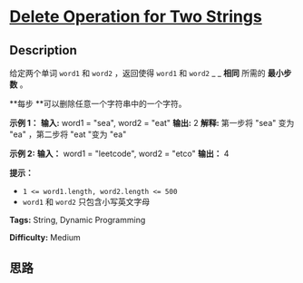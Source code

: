 # [Delete Operation for Two Strings][title]

## Description

给定两个单词 `word1` 和 `word2` ，返回使得 `word1` 和  `word2` _ _ **相同** 所需的 **最小步数** 。

**每步  **可以删除任意一个字符串中的一个字符。



**示例 1：**
            **输入:** word1 = "sea", word2 = "eat"    **输出:** 2    **解释:** 第一步将 "sea" 变为 "ea" ，第二步将 "eat "变为 "ea"    

**示例  2:**
            **输入：** word1 = "leetcode", word2 = "etco"    **输出：** 4    



**提示：**

  * `1 <= word1.length, word2.length <= 500`
  * `word1` 和 `word2` 只包含小写英文字母


**Tags:** String, Dynamic Programming

**Difficulty:** Medium

## 思路

[title]: https://leetcode-cn.com/problems/delete-operation-for-two-strings
